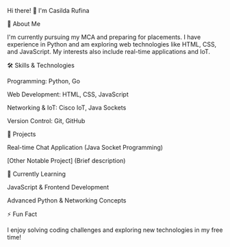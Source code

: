 Hi there! 👋 I'm Casilda Rufina

🚀 About Me

I'm currently pursuing my MCA and preparing for placements. I have experience in Python and am exploring web technologies like HTML, CSS, and JavaScript. My interests also include real-time applications and IoT.

🛠 Skills & Technologies

Programming: Python, Go

Web Development: HTML, CSS, JavaScript

Networking & IoT: Cisco IoT, Java Sockets

Version Control: Git, GitHub

📌 Projects

Real-time Chat Application (Java Socket Programming)

[Other Notable Project] (Brief description)

🌱 Currently Learning

JavaScript & Frontend Development

Advanced Python & Networking Concepts

⚡ Fun Fact

I enjoy solving coding challenges and exploring new technologies in my free time!

